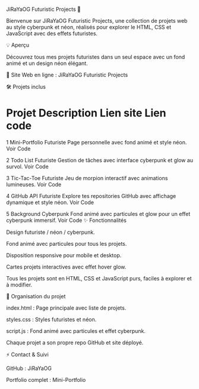 JiRaYaOG Futuristic Projects 🚀

Bienvenue sur JiRaYaOG Futuristic Projects, une collection de projets web au style cyberpunk et néon, réalisés pour explorer le HTML, CSS et JavaScript avec des effets futuristes.

💡 Aperçu

Découvrez tous mes projets futuristes dans un seul espace avec un fond animé et un design néon élégant.

🔗 Site Web en ligne : JiRaYaOG Futuristic Projects

🛠️ Projets inclus
#	Projet	Description	Lien site	Lien code
1	Mini-Portfolio Futuriste	Page personnelle avec fond animé et style néon.	Voir
	Code

2	Todo List Futuriste	Gestion de tâches avec interface cyberpunk et glow au survol.	Voir
	Code

3	Tic-Tac-Toe Futuriste	Jeu de morpion interactif avec animations lumineuses.	Voir
	Code

4	GitHub API Futuriste	Explore tes repositories GitHub avec affichage dynamique et style néon.	Voir
	Code

5	Background Cyberpunk	Fond animé avec particules et glow pour un effet cyberpunk immersif.	Voir
	Code
✨ Fonctionnalités

Design futuriste / néon / cyberpunk.

Fond animé avec particules pour tous les projets.

Disposition responsive pour mobile et desktop.

Cartes projets interactives avec effet hover glow.

Tous les projets sont en HTML, CSS et JavaScript purs, faciles à explorer et à modifier.

📂 Organisation du projet

index.html : Page principale avec liste de projets.

styles.css : Styles futuristes et néon.

script.js : Fond animé avec particules et effet cyberpunk.

Chaque projet a son propre repo GitHub et site déployé.

⚡ Contact & Suivi

GitHub : JiRaYaOG

Portfolio complet : Mini-Portfolio

